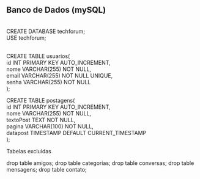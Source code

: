 ## Banco de Dados (mySQL)

<br>
CREATE DATABASE techforum; <br>
USE techforum; <br>
<br>

CREATE TABLE usuarios(<br>
    id INT PRIMARY KEY AUTO_INCREMENT,<br>
    nome VARCHAR(255) NOT NULL,<br>
    email VARCHAR(255) NOT NULL UNIQUE,<br>
    senha VARCHAR(255) NOT NULL<br>
);

CREATE TABLE postagens(<br>
    id INT PRIMARY KEY AUTO_INCREMENT,<br>
    nome VARCHAR(255) NOT NULL,<br>
    textoPost TEXT NOT NULL,<br>
    pagina VARCHAR(100) NOT NULL,<br>
    datapost TIMESTAMP DEFAULT CURRENT_TIMESTAMP<br>
);

Tabelas excluídas

drop table amigos;
drop table categorias;
drop table conversas;
drop table mensagens;
drop table contato;